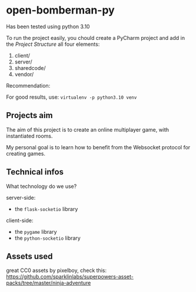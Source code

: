 # open-bomberman-py

Has been tested using python 3.10

To run the project easily, you chould create a PyCharm project and add in the
*Project Structure* all four elements:
1. client/
2. server/
3. sharedcode/
4. vendor/

Recommendation:

For good results, use:
`virtualenv -p python3.10 venv`

## Projects aim

The aim of this project is to create an online multiplayer game,
with instantiated rooms.

My personal goal is to learn how to benefit from the Websocket
protocol for creating games.


## Technical infos

What technology do we use?

server-side:
- the `flask-socketio` library

client-side:
- the `pygame` library
- the `python-socketio` library


## Assets used

great CC0 assets by pixelboy,
check this:
https://github.com/sparklinlabs/superpowers-asset-packs/tree/master/ninja-adventure

